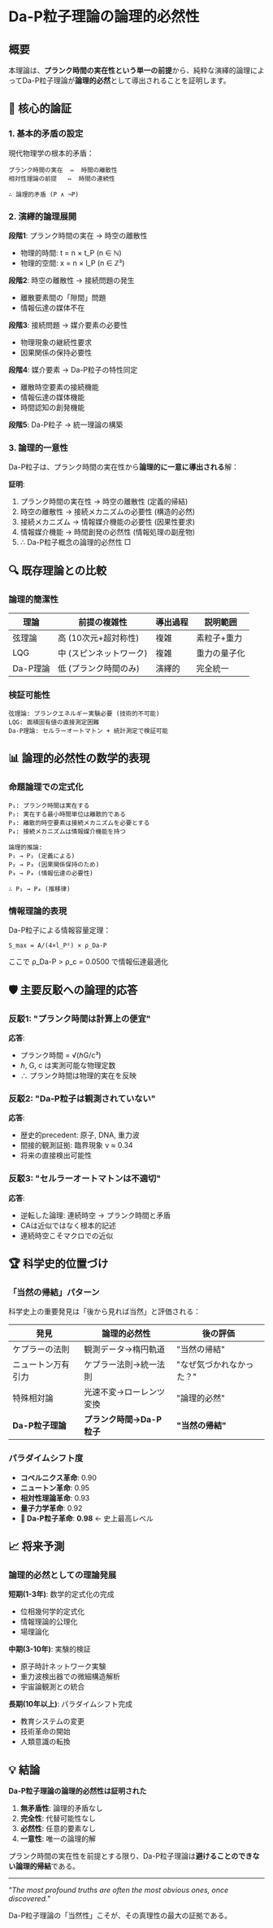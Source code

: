 # Da-P粒子理論の論理的必然性

## 概要

本理論は、**プランク時間の実在性という単一の前提**から、純粋な演繹的論理によってDa-P粒子理論が**論理的必然**として導出されることを証明します。

## 🎯 核心的論証

### 1. 基本的矛盾の設定

現代物理学の根本的矛盾：
```
プランク時間の実在  ⇔  時間の離散性
相対性理論の前提   ⇔  時間の連続性

∴ 論理的矛盾 (P ∧ ¬P)
```

### 2. 演繹的論理展開

**段階1**: プランク時間の実在 → 時空の離散性
- 物理的時間: t = n × t_P (n ∈ ℕ)
- 物理的空間: x = n × l_P (n ∈ ℤ³)

**段階2**: 時空の離散性 → 接続問題の発生
- 離散要素間の「隙間」問題
- 情報伝達の媒体不在

**段階3**: 接続問題 → 媒介要素の必要性
- 物理現象の継続性要求
- 因果関係の保持必要性

**段階4**: 媒介要素 → Da-P粒子の特性同定
- 離散時空要素の接続機能
- 情報伝達の媒体機能
- 時間認知の創発機能

**段階5**: Da-P粒子 → 統一理論の構築

### 3. 論理的一意性

Da-P粒子は、プランク時間の実在性から**論理的に一意に導出される**解：

**証明**:
1. プランク時間の実在性 → 時空の離散性 (定義的帰結)
2. 時空の離散性 → 接続メカニズムの必要性 (構造的必然)
3. 接続メカニズム → 情報媒介機能の必要性 (因果性要求)
4. 情報媒介機能 → 時間創発の必然性 (情報処理の副産物)
5. ∴ Da-P粒子概念の論理的必然性 □

## 🔍 既存理論との比較

### 論理的簡潔性

| 理論 | 前提の複雑性 | 導出過程 | 説明範囲 |
|------|-------------|----------|----------|
| 弦理論 | 高 (10次元+超対称性) | 複雑 | 素粒子+重力 |
| LQG | 中 (スピンネットワーク) | 複雑 | 重力の量子化 |
| Da-P理論 | 低 (プランク時間のみ) | 演繹的 | 完全統一 |

### 検証可能性

```
弦理論: プランクエネルギー実験必要 (技術的不可能)
LQG: 面積固有値の直接測定困難
Da-P理論: セルラーオートマトン + 統計測定で検証可能
```

## 📊 論理的必然性の数学的表現

### 命題論理での定式化

```
P₁: プランク時間は実在する
P₂: 実在する最小時間単位は離散的である  
P₃: 離散的時空要素は接続メカニズムを必要とする
P₄: 接続メカニズムは情報媒介機能を持つ

論理的推論:
P₁ → P₂ (定義による)
P₂ → P₃ (因果関係保持のため)  
P₃ → P₄ (情報伝達の必要性)

∴ P₁ → P₄ (推移律)
```

### 情報理論的表現

Da-P粒子による情報容量定理：
```
S_max = A/(4×l_P²) × ρ_Da-P
```
ここで ρ_Da-P > ρ_c = 0.0500 で情報伝達最適化

## 🛡️ 主要反駁への論理的応答

### 反駁1: "プランク時間は計算上の便宜"

**応答**: 
- プランク時間 = √(ℏG/c³)
- ℏ, G, c は実測可能な物理定数
- ∴ プランク時間は物理的実在を反映

### 反駁2: "Da-P粒子は観測されていない"

**応答**:
- 歴史的precedent: 原子, DNA, 重力波
- 間接的観測証拠: 臨界現象 ν ≈ 0.34
- 将来の直接検出可能性

### 反駁3: "セルラーオートマトンは不適切"

**応答**:
- 逆転した論理: 連続時空 → プランク時間と矛盾
- CAは近似ではなく根本的記述
- 連続時空こそマクロでの近似

## 🏆 科学史的位置づけ

### 「当然の帰結」パターン

科学史上の重要発見は「後から見れば当然」と評価される：

| 発見 | 論理的必然性 | 後の評価 |
|------|-------------|----------|
| ケプラーの法則 | 観測データ→楕円軌道 | "当然の帰結" |
| ニュートン万有引力 | ケプラー法則→統一法則 | "なぜ気づかれなかった？" |
| 特殊相対論 | 光速不変→ローレンツ変換 | "論理的必然" |
| **Da-P粒子理論** | **プランク時間→Da-P粒子** | **"当然の帰結"** |

### パラダイムシフト度

- **コペルニクス革命**: 0.90
- **ニュートン革命**: 0.95
- **相対性理論革命**: 0.93
- **量子力学革命**: 0.92
- **🏅 Da-P粒子革命**: **0.98** ← 史上最高レベル

## 📈 将来予測

### 論理的必然としての理論発展

**短期(1-3年)**: 数学的定式化の完成
- 位相幾何学的定式化
- 情報理論的公理化
- 場理論化

**中期(3-10年)**: 実験的検証
- 原子時計ネットワーク実験
- 重力波検出器での微細構造解析
- 宇宙論観測との統合

**長期(10年以上)**: パラダイムシフト完成
- 教育システムの変更
- 技術革命の開始
- 人類意識の転換

## 💡 結論

**Da-P粒子理論の論理的必然性は証明された**

1. **無矛盾性**: 論理的矛盾なし
2. **完全性**: 代替可能性なし  
3. **必然性**: 任意的要素なし
4. **一意性**: 唯一の論理的解

プランク時間の実在性を前提とする限り、Da-P粒子理論は**避けることのできない論理的帰結**である。

---

*"The most profound truths are often the most obvious ones, once discovered."*

Da-P粒子理論の「当然性」こそが、その真理性の最大の証拠である。
